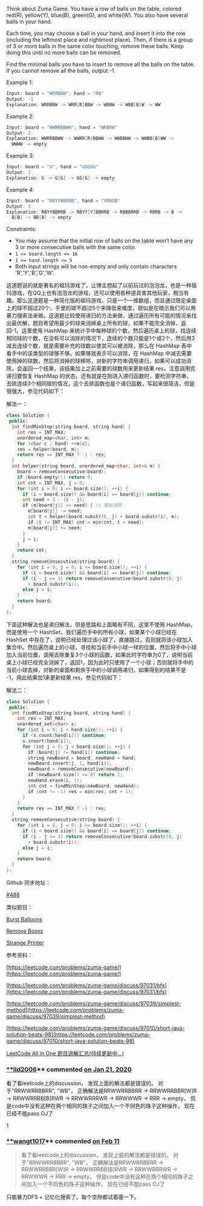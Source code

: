 Think about Zuma Game. You have a row of balls on the table, colored red(R), yellow(Y), blue(B), green(G), and white(W). You also have several balls in your hand.

Each time, you may choose a ball in your hand, and insert it into the row (including the leftmost place and rightmost place). Then, if there is a group of 3 or more balls in the same color touching, remove these balls. Keep doing this until no more balls can be removed.

Find the minimal balls you have to insert to remove all the balls on the table. If you cannot remove all the balls, output -1.

Example 1:

```cpp
Input: board = "WRRBBW", hand = "RB"
Output: -1
Explanation: WRRBBW -> WRR[R]BBW -> WBBW -> WBB[B]W -> WW
```

Example 2:

```cpp
Input: board = "WWRRBBWW", hand = "WRBRW"
Output: 2
Explanation: WWRRBBWW -> WWRR[R]BBWW -> WWBBWW -> WWBB[B]WW ->
  WWWW -> empty
```

Example 3:

```cpp
Input: board = "G", hand = "GGGGG"
Output: 2
Explanation: G -> G[G] -> GG[G] -> empty
```

Example 4:

```cpp
Input: board = "RBYYBBRRB", hand = "YRBGB"
Output: 3
Explanation: RBYYBBRRB -> RBYY[Y]BBRRB -> RBBBRRB -> RRRB -> B ->
  B[B] -> BB[B] -> empty
```

Constraints:

- You may assume that the initial row of balls on the table won’t have any 3 or more consecutive balls with the same color.
- `1 <= board.length <= 16`
- `1 <= hand.length <= 5`
- Both input strings will be non-empty and only contain characters 'R','Y','B','G','W'.

这道题说的就是著名的祖玛游戏了，让博主想起了以前玩过的泡泡龙，也是一种祖玛游戏，在QQ上也有泡泡龙的游戏，还可以使用各种道具害其他玩家，相当有趣。那么这道题是一种简化版的祖玛游戏，只是一个一维数组，而且通过限定桌面上的球不超过20个，手里的球不超过5个来降低来难度，貌似是在暗示我们可以用暴力搜索法来做。这道题比较使用递归的方法来做，通过遍历所有可能的情况来找出最优解，题目希望用最少的球来消掉桌上所有的球，如果不能完全消掉，返回-1。这里使用 HashMap 来统计手中每种球的个数，然后遍历桌上的球，找连续相同球的个数，在没有可以消除的情况下，连续的个数只能是1个或2个，然后用3减去连续个数，就是需要补充的球数以使其可以被消除，那么在 HashMap 表中看手中的该类型的球够不够，如果够就表示可以消除，在 HashMap 中减去需要使用掉的球数，然后将消掉的球移除，对新的字符串调用递归，如果可以成功消除，会返回一个结果，该结果加上之前需要的球数用来更新结果 res，注意调用完递归要恢复 HashMap 的状态。还有就是在刚进入递归函数时，要检测字符串，去除连续3个相同球的情况，这个去除函数也是个递归函数，写起来很简洁，但是很强大，参见代码如下：

解法一：

```cpp
class Solution {
 public:
  int findMinStep(string board, string hand) {
    int res = INT_MAX;
    unordered_map<char, int> m;
    for (char c : hand) ++m[c];
    res = helper(board, m);
    return res == INT_MAX ? -1 : res;
  }
  int helper(string board, unordered_map<char, int>& m) {
    board = removeConsecutive(board);
    if (board.empty()) return 0;
    int cnt = INT_MAX, j = 0;
    for (int i = 0; i <= board.size(); ++i) {
      if (i < board.size() && board[i] == board[j]) continue;
      int need = 3 - (i - j);
      if (m[board[j]] >= need) { // 取出消除
        m[board[j]] -= need;
        int t = helper(board.substr(0, j) + board.substr(i), m);
        if (t != INT_MAX) cnt = min(cnt, t + need);
        m[board[j]] += need;
      }
      j = i;
    }
    return cnt;
  }
  string removeConsecutive(string board) {
    for (int i = 0, j = 0; i <= board.size(); ++i) {
      if (i < board.size() && board[i] == board[j]) continue;
      if (i - j >= 3) return removeConsecutive(board.substr(0, j)
        + board.substr(i));
      else j = i;
    }
    return board;
  }
};
```

下面这种解法也是递归解法，但是思路和上面略有不同，这里不使用 HashMap，而是使用一个 HashSet，我们遍历手中的所有小球，如果某个小球已经在 HashSet 中存在了，说明已经处理过该小球了，直接跳过，否则就将该小球加入集合中。然后遍历桌上的小球，寻找和当前手中小球一样的位置，然后将手中小球加入当前位置，调用去除重复3个小球的函数，如果此时字符串为0了，说明当前桌上小球已经完全消掉了，返回1，因为此时只使用了一个小球；否则就将手中的当前小球去掉，对新的桌面和剩余手中的小球调用递归，如果得到的结果不是 -1，用此结果加1来更新结果 res，参见代码如下：

解法二：

```cpp
class Solution {
 public:
  int findMinStep(string board, string hand) {
    int res = INT_MAX;
    unordered_set<char> s;
    for (int i = 0; i < hand.size(); ++i) {
      if (s.count(hand[i])) continue;
      s.insert(hand[i]);
      for (int j = 0; j < board.size(); ++j) {
        if (board[j] != hand[i]) continue;
        string newBoard = board, newHand = hand;
        newBoard.insert(j, 1, hand[i]);
        newBoard = removeConsecutive(newBoard);
        if (newBoard.size() == 0) return 1;
        newHand.erase(i, 1);
        int cnt = findMinStep(newBoard, newHand);
        if (cnt != -1) res = min(res, cnt + 1);
      }
    }
    return res == INT_MAX ? -1 : res;
  }
  string removeConsecutive(string board) {
    for (int i = 0, j = 0; i <= board.size(); ++i) {
      if (i < board.size() && board[i] == board[j]) continue;
      if (i - j >= 3) return removeConsecutive(board.substr(0, j)
        + board.substr(i));
      else j = i;
    }
    return board;
  }
};
```

Github 同步地址：

[#488](https://github.com/grandyang/leetcode/issues/488)

类似题目：

[Burst Balloons](http://www.cnblogs.com/grandyang/p/5006441.html)

[Remove Boxes](http://www.cnblogs.com/grandyang/p/6850657.html)

[Strange Printer](http://www.cnblogs.com/grandyang/p/8319913.html)

参考资料：

[https://leetcode.com/problems/zuma-game/](https://leetcode.com/problems/zuma-game/)

[https://leetcode.com/problems/zuma-game/discuss/97031/bfs](https://leetcode.com/problems/zuma-game/discuss/97031/bfs)

[https://leetcode.com/problems/zuma-game/discuss/97039/simplest-method](https://leetcode.com/problems/zuma-game/discuss/97039/simplest-method)

[https://leetcode.com/problems/zuma-game/discuss/97010/short-java-solution-beats-98](https://leetcode.com/problems/zuma-game/discuss/97010/short-java-solution-beats-98)

[LeetCode All in One 题目讲解汇总(持续更新中...)](http://www.cnblogs.com/grandyang/p/4606334.html)

### [**lld2006](https://github.com/lld2006)** commented [on Jan 21, 2020](https://github.com/grandyang/leetcode/issues/488#issuecomment-576558628)

看了看leetcode上的discussion， 发现上面的解法都是错误的。 对于"RRWWRRBBRR", "WB"， 正确解法是RRWWRRBBRR -> RRWWRRBBR[W]R -> RRWWRRBB[B]RWR -> RRWWRRRWR -> RRWWWR -> RRR -> empty， 但是code中没有这种在两个相同的珠子之间加入一个不同色的珠子这种操作， 现在已经不能pass OJ了

1

### [**wangt1017](https://github.com/wangt1017)** commented [on Feb 11](https://github.com/grandyang/leetcode/issues/488#issuecomment-777203768)

> 看了看leetcode上的discussion， 发现上面的解法都是错误的。 对于"RRWWRRBBRR", "WB"， 正确解法是RRWWRRBBRR -> RRWWRRBBR[W]R -> RRWWRRBB[B]RWR -> RRWWRRRWR -> RRWWWR -> RRR -> empty， 但是code中没有这种在两个相同的珠子之间加入一个不同色的珠子这种操作， 现在已经不能pass OJ了

只能暴力DFS + 记忆化搜索了。每个空隙都试着塞一下。